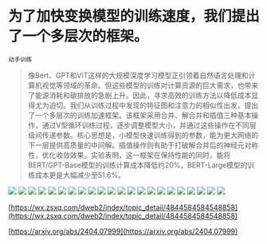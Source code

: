 # 为了加快变换模型的训练速度，我们提出了一个多层次的框架。
`动手训练`
> 像Bert、GPT和ViT这样的大规模深度学习模型正引领着自然语言处理和计算机视觉等领域的革命。但这些模型的训练对计算资源的巨大需求，也带来了能源消耗和碳排放的急剧上升。因此，寻求高效的训练方法以降低成本显得尤为迫切。我们从训练过程中发现的特征图和注意力的相似性出发，提出了一个多层次的训练加速框架。该框架采用合并、解合并和插值三种基本操作，通过V型循环训练过程，逐步调整模型大小，并通过这些操作在不同层级间传递参数。核心思想是，小模型快速训练得到的参数，能为更大网络的下一层提供高质量的中间解。插值操作则有助于打破解合并后的神经元对称性，优化收敛效果。实验表明，这一框架在保持性能的同时，能将BERT/GPT-Base模型的训练计算成本降低约20%，BERT-Large模型的训练成本更是大幅减少至51.6%。

![](https://raw.githubusercontent.com/HuggingAGI/HuggingArxiv/main/paper_images/2404.07999/x1.png)
![](https://raw.githubusercontent.com/HuggingAGI/HuggingArxiv/main/paper_images/2404.07999/x2.png)
![](https://raw.githubusercontent.com/HuggingAGI/HuggingArxiv/main/paper_images/2404.07999/x3.png)
![](https://raw.githubusercontent.com/HuggingAGI/HuggingArxiv/main/paper_images/2404.07999/x4.png)
![](https://raw.githubusercontent.com/HuggingAGI/HuggingArxiv/main/paper_images/2404.07999/x5.png)
![](https://raw.githubusercontent.com/HuggingAGI/HuggingArxiv/main/paper_images/2404.07999/x6.png)
![](https://raw.githubusercontent.com/HuggingAGI/HuggingArxiv/main/paper_images/2404.07999/x7.png)
![](https://raw.githubusercontent.com/HuggingAGI/HuggingArxiv/main/paper_images/2404.07999/x8.png)
![](https://raw.githubusercontent.com/HuggingAGI/HuggingArxiv/main/paper_images/2404.07999/x9.png)
![](https://raw.githubusercontent.com/HuggingAGI/HuggingArxiv/main/paper_images/2404.07999/x10.png)
![](https://raw.githubusercontent.com/HuggingAGI/HuggingArxiv/main/paper_images/2404.07999/x11.png)
![](https://raw.githubusercontent.com/HuggingAGI/HuggingArxiv/main/paper_images/2404.07999/x12.png)
![](https://raw.githubusercontent.com/HuggingAGI/HuggingArxiv/main/paper_images/2404.07999/x13.png)
![](https://raw.githubusercontent.com/HuggingAGI/HuggingArxiv/main/paper_images/2404.07999/x14.png)
![](https://raw.githubusercontent.com/HuggingAGI/HuggingArxiv/main/paper_images/2404.07999/x15.png)
![](https://raw.githubusercontent.com/HuggingAGI/HuggingArxiv/main/paper_images/2404.07999/x16.png)
![](https://raw.githubusercontent.com/HuggingAGI/HuggingArxiv/main/paper_images/2404.07999/x17.png)
![](https://raw.githubusercontent.com/HuggingAGI/HuggingArxiv/main/paper_images/2404.07999/x18.png)
![](https://raw.githubusercontent.com/HuggingAGI/HuggingArxiv/main/paper_images/2404.07999/x19.png)
![](https://raw.githubusercontent.com/HuggingAGI/HuggingArxiv/main/paper_images/2404.07999/x20.png)
![](https://raw.githubusercontent.com/HuggingAGI/HuggingArxiv/main/paper_images/2404.07999/x21.png)
![](https://raw.githubusercontent.com/HuggingAGI/HuggingArxiv/main/paper_images/2404.07999/x22.png)

[https://wx.zsxq.com/dweb2/index/topic_detail/4844584584548858](https://wx.zsxq.com/dweb2/index/topic_detail/4844584584548858)

[https://arxiv.org/abs/2404.07999](https://arxiv.org/abs/2404.07999)